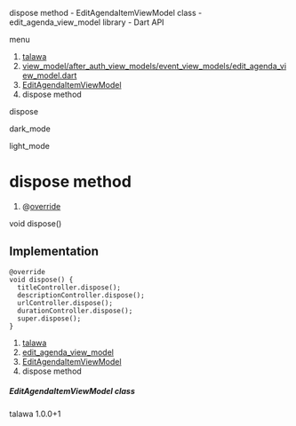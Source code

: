 




dispose method - EditAgendaItemViewModel class - edit\_agenda\_view\_model library - Dart API







menu

1. [talawa](../../index.html)
2. [view\_model/after\_auth\_view\_models/event\_view\_models/edit\_agenda\_view\_model.dart](../../file-___home_harshil_Desktop_open-source_palisadoes_talawa_lib_view_model_after_auth_view_models_event_view_models_edit_agenda_view_model/)
3. [EditAgendaItemViewModel](../../file-___home_harshil_Desktop_open-source_palisadoes_talawa_lib_view_model_after_auth_view_models_event_view_models_edit_agenda_view_model/EditAgendaItemViewModel-class.html)
4. dispose method

dispose


dark\_mode

light\_mode




# dispose method


1. @[override](https://api.flutter.dev/flutter/dart-core/override-constant.html)

void
dispose()

## Implementation

```
@override
void dispose() {
  titleController.dispose();
  descriptionController.dispose();
  urlController.dispose();
  durationController.dispose();
  super.dispose();
}
```

 


1. [talawa](../../index.html)
2. [edit\_agenda\_view\_model](../../file-___home_harshil_Desktop_open-source_palisadoes_talawa_lib_view_model_after_auth_view_models_event_view_models_edit_agenda_view_model/)
3. [EditAgendaItemViewModel](../../file-___home_harshil_Desktop_open-source_palisadoes_talawa_lib_view_model_after_auth_view_models_event_view_models_edit_agenda_view_model/EditAgendaItemViewModel-class.html)
4. dispose method

##### EditAgendaItemViewModel class





talawa
1.0.0+1






